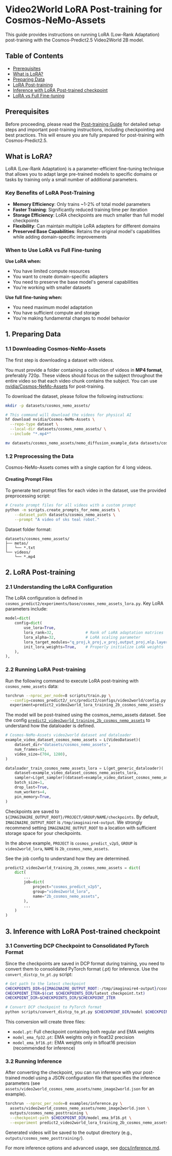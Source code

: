 # Video2World LoRA Post-training for Cosmos-NeMo-Assets

This guide provides instructions on running LoRA (Low-Rank Adaptation) post-training with the Cosmos-Predict2.5 Video2World 2B model.

## Table of Contents

- [Prerequisites](#prerequisites)
- [What is LoRA?](#what-is-lora)
- [Preparing Data](#1-preparing-data)
- [LoRA Post-training](#2-lora-post-training)
- [Inference with LoRA Post-trained checkpoint](#3-inference-with-lora-post-trained-checkpoint)
- [LoRA vs Full Fine-tuning](#lora-vs-full-fine-tuning)

## Prerequisites

Before proceeding, please read the [Post-training Guide](./post-training.md) for detailed setup steps and important post-training instructions, including checkpointing and best practices. This will ensure you are fully prepared for post-training with Cosmos-Predict2.5.

## What is LoRA?

LoRA (Low-Rank Adaptation) is a parameter-efficient fine-tuning technique that allows you to adapt large pre-trained models to specific domains or tasks by training only a small number of additional parameters.

### Key Benefits of LoRA Post-Training

- **Memory Efficiency**: Only trains ~1-2% of total model parameters
- **Faster Training**: Significantly reduced training time per iteration
- **Storage Efficiency**: LoRA checkpoints are much smaller than full model checkpoints
- **Flexibility**: Can maintain multiple LoRA adapters for different domains
- **Preserved Base Capabilities**: Retains the original model's capabilities while adding domain-specific improvements

### When to Use LoRA vs Full Fine-tuning

**Use LoRA when:**
- You have limited compute resources
- You want to create domain-specific adapters
- You need to preserve the base model's general capabilities
- You're working with smaller datasets

**Use full fine-tuning when:**
- You need maximum model adaptation
- You have sufficient compute and storage
- You're making fundamental changes to model behavior

## 1. Preparing Data

### 1.1 Downloading Cosmos-NeMo-Assets

The first step is downloading a dataset with videos.

You must provide a folder containing a collection of videos in **MP4 format**, preferably 720p. These videos should focus on the subject throughout the entire video so that each video chunk contains the subject.
You can use [nvidia/Cosmos-NeMo-Assets](https://huggingface.co/datasets/nvidia/Cosmos-NeMo-Assets) for post-training.

To download the dataset, please follow the following instructions:
```bash
mkdir -p datasets/cosmos_nemo_assets/

# This command will download the videos for physical AI
hf download nvidia/Cosmos-NeMo-Assets \
  --repo-type dataset \
  --local-dir datasets/cosmos_nemo_assets/ \
  --include "*.mp4*"

mv datasets/cosmos_nemo_assets/nemo_diffusion_example_data datasets/cosmos_nemo_assets/videos
```

### 1.2 Preprocessing the Data

Cosmos-NeMo-Assets comes with a single caption for 4 long videos.

#### Creating Prompt Files

To generate text prompt files for each video in the dataset, use the provided preprocessing script:

```bash
# Create prompt files for all videos with a custom prompt
python -m scripts.create_prompts_for_nemo_assets \
    --dataset_path datasets/cosmos_nemo_assets \
    --prompt "A video of sks teal robot."
```

Dataset folder format:

```
datasets/cosmos_nemo_assets/
├── metas/
│   └── *.txt
└── videos/
    └── *.mp4
```

## 2. LoRA Post-training

### 2.1 Understanding the LoRA Configuration

The LoRA configuration is defined in `cosmos_predict2/experiments/base/cosmos_nemo_assets_lora.py`. Key LoRA parameters include:

```python
model=dict(
    config=dict(
        use_lora=True,
        lora_rank=32,              # Rank of LoRA adaptation matrices
        lora_alpha=32,             # LoRA scaling parameter
        lora_target_modules="q_proj,k_proj,v_proj,output_proj,mlp.layer1,mlp.layer2",
        init_lora_weights=True,    # Properly initialize LoRA weights
    ),
),
```


### 2.2 Running LoRA Post-training

Run the following command to execute LoRA post-training with `cosmos_nemo_assets` data:

```bash
torchrun --nproc_per_node=8 scripts/train.py \
  --config=cosmos_predict2/_src/predict2/configs/video2world/config.py -- \
  experiment=predict2_video2world_lora_training_2b_cosmos_nemo_assets
```

The model will be post-trained using the cosmos_nemo_assets dataset. See the config [`predict2_video2world_training_2b_cosmos_nemo_assets`](../cosmos_predict2/experiments/base/cosmos_nemo_assets_lora.py) to understand how the dataloader is defined.

```python
# Cosmos-NeMo-Assets video2world dataset and dataloader
example_video_dataset_cosmos_nemo_assets = L(VideoDataset)(
    dataset_dir="datasets/cosmos_nemo_assets",
    num_frames=93,
    video_size=(704, 1280),
)

dataloader_train_cosmos_nemo_assets_lora = L(get_generic_dataloader)(
    dataset=example_video_dataset_cosmos_nemo_assets_lora,
    sampler=L(get_sampler)(dataset=example_video_dataset_cosmos_nemo_assets_lora),
    batch_size=1,
    drop_last=True,
    num_workers=4,
    pin_memory=True,
)
```

Checkpoints are saved to `${IMAGINAIRE_OUTPUT_ROOT}/PROJECT/GROUP/NAME/checkpoints`. By default, `IMAGINAIRE_OUTPUT_ROOT` is `/tmp/imaginaire4-output`. We strongly recommend setting `IMAGINAIRE_OUTPUT_ROOT` to a location with sufficient storage space for your checkpoints.

In the above example, `PROJECT` is `cosmos_predict_v2p5`, `GROUP` is `video2world_lora`, `NAME` is `2b_cosmos_nemo_assets`.

See the job config to understand how they are determined.

```python
predict2_video2world_training_2b_cosmos_nemo_assets = dict(
    dict(
        ...
        job=dict(
            project="cosmos_predict_v2p5",
            group="video2world_lora",
            name="2b_cosmos_nemo_assets",
        ),
        ...
    )
)
```

## 3. Inference with LoRA Post-trained checkpoint

### 3.1 Converting DCP Checkpoint to Consolidated PyTorch Format

Since the checkpoints are saved in DCP format during training, you need to convert them to consolidated PyTorch format (.pt) for inference. Use the `convert_distcp_to_pt.py` script:

```bash
# Get path to the latest checkpoint
CHECKPOINTS_DIR=${IMAGINAIRE_OUTPUT_ROOT:-/tmp/imaginaire4-output}/cosmos_predict_v2p5/video2world_lora/2b_cosmos_nemo_assets/checkpoints
CHECKPOINT_ITER=$(cat $CHECKPOINTS_DIR/latest_checkpoint.txt)
CHECKPOINT_DIR=$CHECKPOINTS_DIR/$CHECKPOINT_ITER

# Convert DCP checkpoint to PyTorch format
python scripts/convert_distcp_to_pt.py $CHECKPOINT_DIR/model $CHECKPOINT_DIR
```

This conversion will create three files:

- `model.pt`: Full checkpoint containing both regular and EMA weights
- `model_ema_fp32.pt`: EMA weights only in float32 precision
- `model_ema_bf16.pt`: EMA weights only in bfloat16 precision (recommended for inference)

### 3.2 Running Inference

After converting the checkpoint, you can run inference with your post-trained model using a JSON configuration file that specifies the inference parameters (see `assets/video2world_cosmos_nemo_assets/nemo_image2world.json` for an example).

```bash
torchrun --nproc_per_node=8 examples/inference.py \
  assets/video2world_cosmos_nemo_assets/nemo_image2world.json \
  outputs/cosmos_nemo_posttraining \
  --checkpoint-path $CHECKPOINT_DIR/model_ema_bf16.pt \
  --experiment predict2_video2world_lora_training_2b_cosmos_nemo_assets
```

Generated videos will be saved to the output directory (e.g., `outputs/cosmos_nemo_posttraining/`).

For more inference options and advanced usage, see [docs/inference.md](./inference.md).
